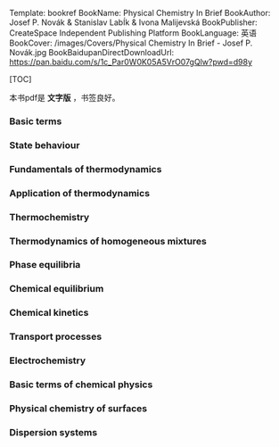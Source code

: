 Template: bookref
BookName: Physical Chemistry In Brief
BookAuthor: Josef P. Novák & Stanislav LabÍk & Ivona Malijevská
BookPublisher: CreateSpace Independent Publishing Platform
BookLanguage: 英语
BookCover: /images/Covers/Physical Chemistry In Brief - Josef P. Novák.jpg
BookBaidupanDirectDownloadUrl: https://pan.baidu.com/s/1c_Par0W0K05A5VrO07gQlw?pwd=d98y 


[TOC]

本书pdf是 **文字版**  ，书签良好。

### Basic terms

### State behaviour

### Fundamentals of thermodynamics

### Application of thermodynamics

### Thermochemistry

### Thermodynamics of homogeneous mixtures

### Phase equilibria

### Chemical equilibrium

### Chemical kinetics

### Transport processes

### Electrochemistry

### Basic terms of chemical physics

### Physical chemistry of surfaces

### Dispersion systems